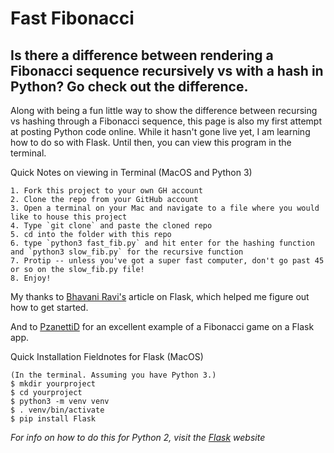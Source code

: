 # Fast Fibonacci
## Is there a difference between rendering a Fibonacci sequence recursively vs with a hash in Python? Go check out the difference.


Along with being a fun little way to show the difference between recursing vs hashing through a Fibonacci sequence, this page is also my first attempt at posting Python code online. While it hasn't gone live yet, I am learning how to do so with Flask. Until then, you can view this program in the terminal.

Quick Notes on viewing in Terminal (MacOS and Python 3)
```
1. Fork this project to your own GH account
2. Clone the repo from your GitHub account
3. Open a terminal on your Mac and navigate to a file where you would like to house this project
4. Type `git clone` and paste the cloned repo
5. cd into the folder with this repo
6. type `python3 fast_fib.py` and hit enter for the hashing function and `python3 slow_fib.py` for the recursive function
7. Protip -- unless you've got a super fast computer, don't go past 45 or so on the slow_fib.py file!
8. Enjoy!
```


My thanks to [Bhavani Ravi's](https://medium.com/bhavaniravi/build-your-1st-python-web-app-with-flask-b039d11f101c) article on Flask, which helped me figure out how to get started.

And to [PzanettiD](https://github.com/PzanettiD/fibonacci-web) for an excellent example of a Fibonacci game on a Flask app.

Quick Installation Fieldnotes for Flask (MacOS)
```
(In the terminal. Assuming you have Python 3.)
$ mkdir yourproject
$ cd yourproject
$ python3 -m venv venv
$ . venv/bin/activate
$ pip install Flask
```

*For info on how to do this for Python 2, visit the [Flask](https://flask.palletsprojects.com/en/1.1.x/installation/#install-create-env) website*